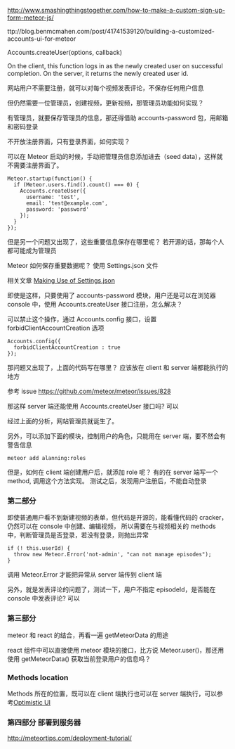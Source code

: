 http://www.smashingthingstogether.com/how-to-make-a-custom-sign-up-form-meteor-js/

ttp://blog.benmcmahen.com/post/41741539120/building-a-customized-accounts-ui-for-meteor

Accounts.createUser(options, callback)

On the client, this function logs in as the newly created user on successful
completion. On the server, it returns the newly created user id.

网站用户不需要注册，就可以对每个视频发表评论，不保存任何用户信息

但仍然需要一位管理员，创建视频，更新视频，那管理员功能如何实现？

有管理员，就要保存管理员的信息，那还得借助 accounts-password 包，用邮箱和密码登录

不开放注册界面，只有登录界面，如何实现？

可以在 Meteor 启动的时候，手动把管理员信息添加进去（seed data），这样就不需要注册界面了。

```
Meteor.startup(function() {
  if (Meteor.users.find().count() === 0) {
    Accounts.createUser({
      username: 'test',
      email: 'test@example.com',
      password: 'password'
    });
  }
});
```

但是另一个问题又出现了，这些重要信息保存在哪里呢？ 若开源的话，那每个人都可能成为管理员

Meteor 如何保存重要数据呢？ 使用 Settings.json 文件

相关文章 [Making Use of Settings.json](http://themeteorchef.com/snippets/making-use-of-settings-json/)

即使是这样，只要使用了 accounts-password 模块，用户还是可以在浏览器 console 中，使用 Accounts.createUser 接口注册，怎么解决？

可以禁止这个操作，通过 Accounts.config 接口，设置 forbidClientAccountCreation 选项

```
Accounts.config({
  forbidClientAccountCreation : true
});
```

那问题又出现了，上面的代码写在哪里？ 应该放在 client 和 server 端都能执行的地方

参考 issue <https://github.com/meteor/meteor/issues/828>

那这样 server 端还能使用 Accounts.createUser 接口吗? 可以

经过上面的分析，网站管理员就诞生了。

另外，可以添加下面的模块，控制用户的角色，只能用在 server 端，要不然会有警告信息

```
meteor add alanning:roles
```

但是，如何在 client 端创建用户后，就添加 role 呢？ 有的在 server 端写一个 method, 调用这个方法实现。
测试之后，发现用户注册后，不能自动登录

### 第二部分

即使普通用户看不到新建视频的表单，但代码是开源的，能看懂代码的 cracker，仍然可以在 console 中创建、编辑视频，
所以需要在与视频相关的 methods 中，判断管理员是否登录，若没有登录，则抛出异常

```
if (! this.userId) {
  throw new Meteor.Error('not-admin', "can not manage episodes");
}
```

调用 Meteor.Error 才能把异常从 server 端传到 client 端

另外，就是发表评论的问题了，测试一下，用户不指定 episodeId，是否能在 console 中发表评论? 可以

### 第三部分

meteor 和 react 的结合，再看一遍 getMeteorData 的用途

react 组件中可以直接使用 meteor 模块的接口，比方说 Meteor.user()，那还用使用 getMeteorData() 获取当前登录用户的信息吗？

### Methods location

Methods 所在的位置，既可以在 client 端执行也可以在 server
端执行，可以参考[Optimistic UI](http://info.meteor.com/blog/optimistic-ui-with-meteor-latency-compensation)

### 第四部分 部署到服务器

http://meteortips.com/deployment-tutorial/
